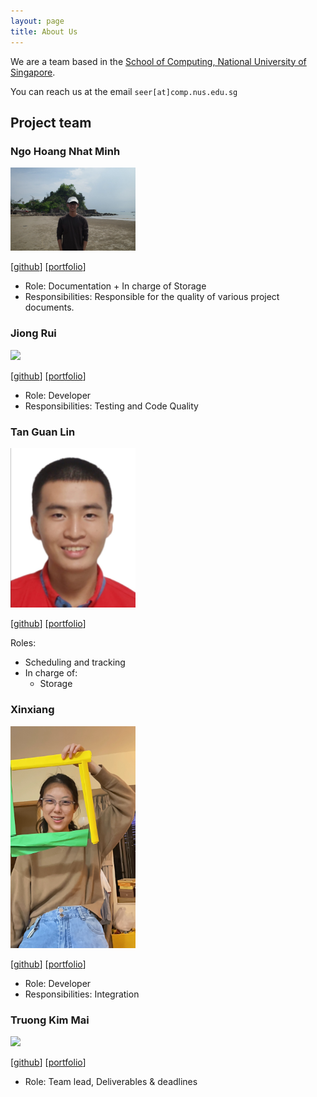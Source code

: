 ```yaml
---
layout: page
title: About Us
---
```


We are a team based in the [School of Computing, National University of Singapore](https://www.comp.nus.edu.sg).

You can reach us at the email `seer[at]comp.nus.edu.sg`

## Project team


### Ngo Hoang Nhat Minh

<img src="images/ngohoangnhatminh.png" width="200px">

[[github](http://github.com/ngohoangnhatminh)]
[[portfolio](team/johndoe.md)]

- Role: Documentation + In charge of Storage
- Responsibilities: Responsible for the quality of various project documents.


### Jiong Rui

<img src="images/jiru-code.png" width="200px">

[[github](https://github.com/jiru-code)]
[[portfolio](team/johndoe.md)]

* Role: Developer
* Responsibilities: Testing and Code Quality

### Tan Guan Lin

<img src="images/tan-guan-lin.png" width="200px">

[[github](https://github.com/tan-guan-lin)]
[[portfolio](team/johndoe.md)]

Roles: 
- Scheduling and tracking
- In charge of:
    - Storage

### Xinxiang

<img src="images/xinxiang0257.png" width="200px">

[[github](http://github.com/xinxiang0257)]
[[portfolio](team/xinxiang.md)] 

* Role: Developer
* Responsibilities: Integration

### Truong Kim Mai

<img src="images/coberculidae.png" width="200px">

[[github](https://github.com/coberculidae)]
[[portfolio](team/johndoe.md)]

* Role: Team lead, Deliverables & deadlines

